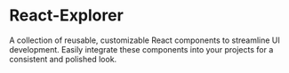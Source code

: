 # React-Explorer
A collection of reusable, customizable React components to streamline UI development. Easily integrate these components into your projects for a consistent and polished look.
